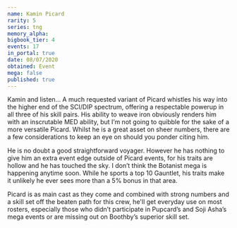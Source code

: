 ```yaml
---
name: Kamin Picard
rarity: 5
series: tng
memory_alpha:
bigbook_tier: 4
events: 17
in_portal: true
date: 08/07/2020
obtained: Event
mega: false
published: true
---
```


Kamin and listen... A much requested variant of Picard whistles his way into the higher end of the SCI/DIP spectrum, offering a respectable powerup in all three of his skill pairs. His ability to weave iron obviously renders him with an inscrutable MED ability, but I’m not going to quibble for the sake of a more versatile Picard. Whilst he is a great asset on sheer numbers, there are a few considerations to keep an eye on should you ponder citing him.

He is no doubt a good straightforward voyager. However he has nothing to give him an extra event edge outside of Picard events, for his traits are hollow and he has touched the sky. I don’t think the Botanist mega is happening anytime soon. While he sports a top 10 Gauntlet, his traits make it unlikely he ever sees more than a 5% bonus in that area.

Picard is as main cast as they come and combined with strong numbers and a skill set off the beaten path for this crew, he'll get everyday use on most rosters, especially those who didn’t participate in Pupcard’s and Soji Asha’s mega events or are missing out on Boothby’s superior skill set.
